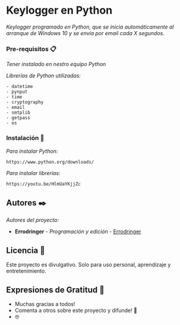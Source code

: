 # Keylogger en Python

_Keylogger programado en Python, que se inicia automáticamente al arranque de Windows 10 y se envía por email cada X segundos._


### Pre-requisitos 📋

_Tener instalado en nestro equipo Python_

_Librerías de Python utilizadas:_

```
- datetime
- pynput
- time
- cryptography
- email
- smtplib
- getpass
- os
```

### Instalación 🔧

_Para instalar Python:_


```
https://www.python.org/downloads/
```

_Para instalar librerías:_

```
https://youtu.be/HlmUaYKjjZc
```

## Autores ✒️

_Autores del proyecto:_

* **Errodringer** - *Programación y edición* - [Errodringer](https://www.youtube.com/channel/UCD4njVrOpc5ZCdpu258YajA)

## Licencia 📄

Este proyecto es divulgativo. Solo para uso personal, aprendizaje y entretenimiento.

## Expresiones de Gratitud 🎁

* Muchas gracias a todos!
* Comenta a otros sobre este proyecto y difunde! 📢
*  🤓

